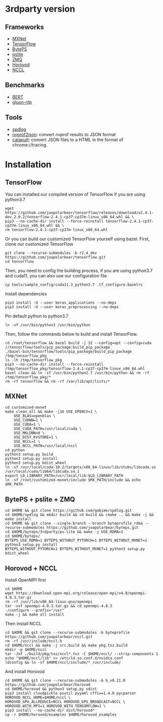 
# 3rdparty version

## Frameworks
* [MXNet](https://github.com/joapolarbear/incubator-mxnet/tree/mlsys2022)
* [TensorFlow](https://github.com/joapolarbear/tensorflow/tree/mlsys2022)
* [BytePS](https://github.com/joapolarbear/byteps/tree/mlsys2022)
* [pslite](https://github.com/joapolarbear/ps-lite/tree/mlsys2022)
* [ZMQ](https://github.com/chenyu-jiang/libzmq/commit/5ed25589f000dc613e1a8575ba193eb78eb9b86e)
* [Horovod](https://github.com/joapolarbear/horovod/tree/mlsys2022)
* [NCCL](https://github.com/joapolarbear/nccl/tree/mlsys2022)


## Benchmarks
* [BERT]( https://github.com/joapolarbear/bert/tree/mlsys2022)
* [gluon-nlp](https://github.com/joapolarbear/gluon-nlp/tree/mlsys2022)

## Tools
* [spdlog](https://github.com/gabime/spdlog/commit/6aafa89d20eef25ec75462ffb7eedc328f135638)
* [nvprof2json](https://github.com/joapolarbear/nvprof2json): convert nvprof results to JSON format
* [catapult](https://github.com/joapolarbear/catapult): convert JSON files to a HTML in the format of chrome://tracing.


# Installation

## TensorFlow

You can installed our compiled version of TensorFlow if you are using python3.7
```
wget https://github.com/joapolarbear/tensorflow/releases/download/v2.4.1-dev.2.0.2/tensorflow-2.4.1-cp37-cp37m-linux_x86_64.whl && \
pip3 --no-cache-dir install --force-reinstall tensorflow-2.4.1-cp37-cp37m-linux_x86_64.whl && \
rm tensorflow-2.4.1-cp37-cp37m-linux_x86_64.whl
```

Or you can build our customized TensorFlow yourself using bazel. First, clone our customized TensorFlow
```
git clone --recurse-submodules -b r2.4_dev https://github.com/joapolarbear/tensorflow.git
cd tensorflow
```
Then, you need to config the building process, if you are using python3.7 and cuda11, you can also use our configuration file
```
cp tools/sample_config/cuda11.3_python3.7 .tf_configure.bazelrc
```
Install dependencies
```
pip3 install -U --user keras_applications --no-deps
pip3 install -U --user keras_preprocessing --no-deps
```
Pin default python to python3.7
```
ln -sf /usr/bin/python3 /usr/bin/python
```

Then, follow the commands below to build and install TensorFlow.
```
cd /root/tensorflow && bazel build -j 32 --config=opt --config=cuda //tensorflow/tools/pip_package:build_pip_package
./bazel-bin/tensorflow/tools/pip_package/build_pip_package /tmp/tensorflow_pkg
ls -lh /tmp/tensorflow_pkg
pip3 --no-cache-dir install --force-reinstall /tmp/tensorflow_pkg/tensorflow-2.4.1-cp37-cp37m-linux_x86_64.whl
bazel clean && ln -sf /usr/bin/python2.7 /usr/bin/python && rm -rf /tmp/tensorflow_pkg/*
rm -rf tensorflow && rm -rf /var/lib/apt/lists/*
```

## MXNet
```
cd customized-mxnet
make clean_all && make -j16 USE_OPENCV=1 \
    USE_BLAS=openblas \
    USE_CUDNN=1 \
    USE_CUDA=1 \
    USE_CUDA_PATH=/usr/local/cuda \
    USE_MKLDNN=0 \
    USE_DIST_KVSTORE=1 \
    USE_NCCL=1 \
    USE_NCCL_PATH=/usr/local/nccl
cd python
python3 setup.py build
python3 setup.py install
python3 setup.py bdist_wheel
ln -sf /usr/local/cuda-10.2/targets/x86_64-linux/lib/stubs/libcuda.so /usr/local/cuda/lib64/libcuda.so.1
export LD_LIBRARY_PATH=/usr/local/lib:$LD_LIBRARY_PATH
ln -sf /root/customized-mxnet/include $MX_PATH/include && echo $MX_PATH
```

## BytePS + pslite + ZMQ
```
cd $HOME && git clone https://github.com/gabime/spdlog.git
cd $HOME/spdlog && mkdir build && cd build && cmake .. && make -j && make install
cd $HOME && git clone --single-branch --branch byteprofile_rdma --recurse-submodules https://github.com/joapolarbear/byteps.git
cd $HOME/byteps/3rdparty/ps-lite && make -j USE_RDMA=1
cd $HOME/byteps/
BYTEPS_USE_RDMA=1 BYTEPS_WITHOUT_PYTORCH=1 BYTEPS_WITHOUT_MXNET=1 python3 setup.py install
BYTEPS_WITHOUT_PYTORCH=1 BYTEPS_WITHOUT_MXNET=1 python3 setup.py bdist_wheel
```

## Horovod + NCCL
Install OpenMPI first
```
cd $HOME
wget https://download.open-mpi.org/release/open-mpi/v4.0/openmpi-4.0.3.tar.gz
rm -rf /usr/lib/x86_64-linux-gnu/openmpi
tar -xvf openmpi-4.0.3.tar.gz && cd openmpi-4.0.3
./configure --prefix="/usr"
make -j && make all install
```

Then install NCCL
```
cd $HOME && git clone --recurse-submodules -b byteprofile https://github.com/joapolarbear/nccl.git
rm -rf /usr/include/nccl.h
cd $HOME/nccl && make -j src.build && make pkg.txz.build
mkdir -p $HOME/nccl
tar -Jxf ./build/pkg/txz/nccl*.txz -C $HOME/nccl/ --strip-components 1
echo "$HOME/nccl/lib" >> /etc/ld.so.conf.d/nvidia.conf
ldconfig && ln -sf $HOME/nccl/include/* /usr/include/
```

And install Horovod
```
cd $HOME && git clone --recurse-submodules -b b_v0.21.0 https://github.com/joapolarbear/horovod
cd $HOME/horovod && python3 setup.py sdist
pip3 install cloudpickle psutil pyyaml cffi==1.4.0 pycparser
HOROVOD_NCCL_HOME=$HOME/nccl \
HOROVOD_GPU_ALLREDUCE=NCCL HOROVOD_GPU_BROADCAST=NCCL \
HOROVOD_WITH_MPI=1 HOROVOD_WITH_TENSORFLOW=1 \
pip3 install --no-cache-dir dist/horovod*
cp -r $HOME/horovod/examples $HOME/horovod_examples 
```